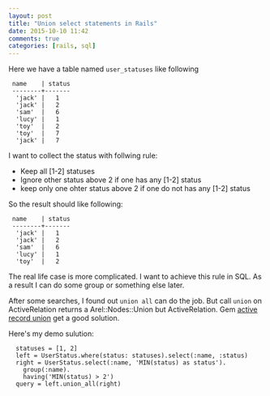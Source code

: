 ```yaml
---
layout: post
title: "Union select statements in Rails"
date: 2015-10-10 11:42
comments: true
categories: [rails, sql]
---
```

Here we have a table named `user_statuses` like following

     name    | status
     --------+-------
      'jack' |   1
      'jack' |   2
      'sam'  |   6
      'lucy' |   1
      'toy'  |   2
      'toy'  |   7
      'jack' |   7

I want to collect the status with follwing rule:

+ Keep all [1-2] statuses
+ Ignore other status above 2 if one has any [1-2] status
+ keep only one ohter status above 2 if one do not has any [1-2] status

So the result should like following:

     name    | status
     --------+-------
      'jack' |   1
      'jack' |   2
      'sam'  |   6
      'lucy' |   1
      'toy'  |   2

The real life case is more complicated. I want to achieve this rule in SQL.
As a result I can do some group or something else later.

After some searches, I found out `union all` can do the job.
But call `union` on ActiveRelation returns a Arel::Nodes::Union but ActiveRelation.
Gem [active record union](https://github.com/brianhempel/active_record_union) get a
good solution.

Here's my demo sulution:

      statuses = [1, 2]
      left = UserStatus.where(status: statuses).select(:name, :status)
      right = UserStatus.select(:name, 'MIN(status) as status').
        group(:name).
        having('MIN(status) > 2')
      query = left.union_all(right)

